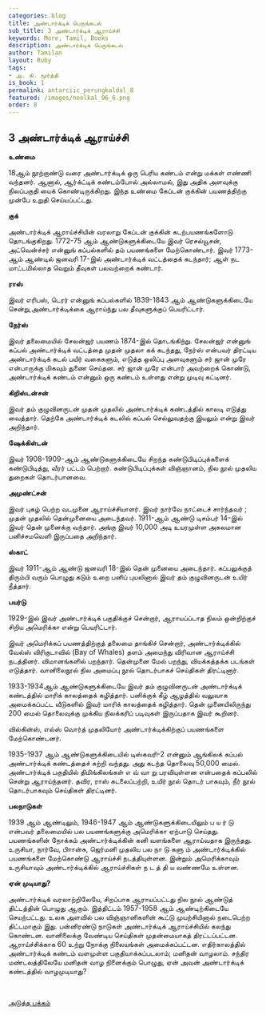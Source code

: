 ```yaml
---
categories: blog
title: அண்டார்க்டிக் பெருங்கடல்
sub_title: 3 அண்டார்க்டிக் ஆராய்ச்சி
keywords: More, Tamil, Books
description: அண்டார்க்டிக் பெருங்கடல்
author: Tamilan
layout: Ruby
tags:
- அ. கி. மூர்த்தி
is_book: 1
permalink: antarciic_perungkaldal_8
featured: /images/noolkal_96_6.png
order: 8
---
```

## 3 அண்டார்க்டிக் ஆராய்ச்சி

**உண்மை**

18ஆம் நூற்றாண்டு வரை அண்டார்க்டிக் ஒரு பெரிய கண்டம் என்று மக்கள் எண்ணி வந்தனர். ஆனால், ஆர்க்ட்டிக் கண்டம்போல் அல்லாமல், இது அதிக அளவுக்கு நிலப்பகுதி யைக் கொண்டிருக்கிறது. இந்த உண்மை கேப்டன் குக்கின் பயணத்திற்கு முன்பே உறுதி செய்யப்பட்டது.

**குக்**

அண்டார்க்டிக் ஆராய்ச்சியின் வரலாறு கேப்டன் குக்கின் கடற்பயணங்களோடு தொடங்குகிறது. 1772-75 ஆம் ஆண்டுகளுக்கிடையே இவர் ரெசல்யூசன், அட்வென்ச்சர் என்னுங் கப்பல்களில் தம் பயணங்களை மேற்கொண்டார். இவர் 1773-ஆம் ஆண்டில் ஜனவரி 17-இல் அண்டார்க்டிக் வட்டத்தைக் கடந்தார்; ஆள் நட மாட்டமில்லாத வெறும் தீவுகள் பலவற்றைக் கண்டார்.

**ராஸ்**

இவர் எரிபஸ், டெரர் என்னுங் கப்பல்களில் 1839-1843 ஆம் ஆண்டுகளுக்கிடையே சென்று,அண்டார்க்டிக்கை ஆராய்ந்து பல தீவுகளுக்குப் பெயரிட்டார்.

**நேர்ஸ்**

இவர் தலைமையில் சேலன்ஜர் பயணம் 1874-இல் தொடங்கிற்று. சேலன்ஜர் என்னுங் கப்பல் அண்டார்க்டிக் வட்டத்தை முதன் முதலா கக் கடந்தது, நேர்ஸ் என்பவர் திரட்டிய அண்டார்க்டிக் கடல் பயிர் வகைகளும், எடுத்த ஒலிப்பு அளவுகளும் சர் ஜான் முரே என்பாருக்கு மிகவும் துணை செய்தன. சர் ஜான் முரே என்பார் அவற்றைக் கொண்டு, அண்டார்க்டிக் கண்டம் என்னும் ஒரு கண்டம் உள்ளது என்று முடிவு கட்டினர்.

**கிறிஸ்டன்சன்**

இவர் தம் குழுவினருடன் முதன் முதலில் அண்டார்க்டிக் கண்டத்தில் காலடி எடுத்து வைத்தார். தெற்கே அண்டார்க்டிக் கடலில் கப்பல் செல்லுவதற்கு இயலும் என்று இவர் அறிந்தார்.

**ஷேக்கிள்டன்**

இவர் 1908-1909-ஆம் ஆண்டுகளுக்கிடையே சிறந்த கண்டுபிடிப்புக்களைக் கண்டுபிடித்து, வீரர் பட்டம் பெற்றார். கண்டுபிடிப்புக்கள் விஞ்ஞானம், நில நூல் முதலிய துறைகள் தொடர்பானவை.

**அமுண்ட்சன்**

இவர் புகழ் பெற்ற வடமுனை ஆராய்ச்சியாளர். இவர் நார்வே நாட்டைச் சார்ந்தவர் ; முதன் முதலில் தென்முனையை அடைந்தவர். 1911-ஆம் ஆண்டு டிசம்பர் 14-இல் இவர் தென் முனைக்கு வந்தார். அங்கு இவர் 10,000 அடி உயரமுள்ள அகலமான பனிச்சமவெளி இருப்பதை அறிந்தார்.

**ஸ்காட்**

இவர் 1911-ஆம் ஆண்டு ஜனவரி 18-இல் தென் முனையை அடைந்தார். கப்பலுக்குத் திரும்பி வரும் பொழுது கடும் உறை பனிப் புயலினால் இவர் தம் குழுவினருடன் உயிர் நீத்தார்.

**பயர்டு**

1929-இல் இவர் அண்டார்க்டிக் பகுதிக்குச் சென்றார், ஆராயப்ப்டாத நிலம் ஒன்றிற்குச் சிறிய அமெரிக்கா என்று பெயரிட்டார்.

இவர் அமெரிக்கப் பயணத்திற்குத் தலைமை தாங்கிச் சென்றார், அண்டார்க்டிக்கில் வேல்ஸ் விரிகுடாவில் (Bay of Whales) தளம் அமைந்து விரிவான ஆராய்ச்சி நடத்தினர். விமானங்களில் பறந்தார். தென்முனை மேல் பறந்து, வியக்கத்தக்க படங்கள் எடுத்தார். வானிலைநூல் நில அமைப்பு நூல் தொடர்பாகச் செய்திகள் திரட்டினார்.

1933-1934ஆம் ஆண்டுகளுக்கிடையே இவர் தம் குழுவினருடன் அண்டார்க்டிக் கண்டத்தில் மாரிக் காலத்தைக் கழித்தார். பனிக்குக் கீழ் ஆழத்தில் வலுவாக அமைக்கப்பட்ட வீடுகளில் இவர் மாரிக் காலத்தைக் கழித்தார். தென் முனையிலிருந்து 200 மைல் தொலைவுக்கு முக்கிய நிலக்கரிப் படிவுகள் இருப்பதாக இவர் கூறினர்.

வில்கின்ஸ், எல்ஸ் வொர்த் முதலியோர் அண்டார்க்டிக்கிற்குப் பயணங்களை மேற்கொண்டனர்.

1935-1937 ஆம் ஆண்டுகளுக்கிடையில் டிஸ்கவரி-2 என்னும் ஆங்கிலக் கப்பல் அண்டார்க்டிக் கண்டத்தைச் சுற்றி வந்தது. அது கடந்த தொலைவு 50,000 மைல். அண்டார்க்டிக் பகுதியில் திமிங்கிலங்கள் எ வ் வா று பரவியுள்ளன என்பதைக் கப்பலில் சென்று ஆராய்ந்தனர். தவிர, ராஸ் கடலைப்பற்றி, உயிர் நூல் தொடர் பாகவும், நீர் நூல் தொடர்பாகவும் செய்திகள் திரட்டினர்.

**பலநாடுகள்**

1939 ஆம் ஆண்டிலும், 1946-1947 ஆம் ஆண்டுகளுக்கிடையிலும் ப ய ர் டு என்பவர் தலைமையில் பல பயணங்களுக்கு அமெரிக்கா ஏற்பாடு செய்தது. பயணங்களின் நோக்கம் அண்டார்க்டிக்கின் கனி வளங்களை ஆராய்வதாக இருந்தது. உருசியா, நார்வே, பிாான்சு, ஜெர்மனி முதலிய பல நா டு களு ம் அண்டார்க்டிக்கில் பயணங்களை மேற்கொண்டு ஆராய்ச்சி நடத்தியுள்ளன. இன்றும் அமெரிக்காவும் உருசியாவும் அண்டார்க்டிக்கில் ஆராய்ச்சிகள் ந ட த் தி ய வண்ணமே உள்ளன.

**ஏன் முடியாது?**

அண்டார்க்டிக் வரலாற்றிலேயே, சிறப்பாக ஆராயப்பட்டது நில நூல் ஆண்டுத் திட்டத்தின் பொழுது ஆகும். இத்திட்டம் 1957-1958 ஆம் ஆண்டிற்கிடையே செயற்பட்டது. உலக அளவில் பல விஞ்ஞானிகளின் கூட்டு முயற்சியினால் நடைபெற்ற திட்டமாகும் இது. பன்னிரண்டு நாடுகள் அண்டார்க்டிக் ஆராய்ச்சியில் கலந்து கொண்டன. வானிலைக்கு வேண்டிய செய்திகள் முதன்மையாகத் திரட்டப்பட்டன. ஆராய்ச்சிக்காக 60 உற்று நோக்கு நிலையங்கள் அமைக்கப்பட்டன. எதிர்காலத்தில் அண்டார்க்டிக் கண்டம் வளமுள்ள பகுதியாக்கப்படலாம்; மனிதன் வாழலாம். சந்திர மண்டலத்திலேயே மனிதன் வாழ நினைக்கும் பொழுது, ஏன் அவன் அண்டார்க்டிக் கண்டத்தில் வாழமுடியாது?

﻿

[அடுத்த பக்கம்](antarciic_perungkaldal_9)